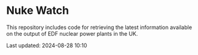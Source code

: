 # Nuke Watch

This repository includes code for retrieving the latest information available on the output of EDF nuclear power plants in the UK.

Last updated: 2024-08-28 10:10